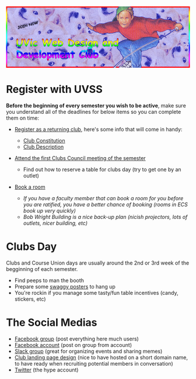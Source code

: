 
![much-hype](graphics/readmegraphic.png)

# Register with UVSS

**Before the beginning of every semester you wish to be active**, make sure you understand all of the deadlines for below items so you can complete them on time:

- [Register as a returning club](https://uvss.ca/student-groups/clubs/registration-resources/returning-club/), here's some info that will come in handy:
    * [Club Constitution](club-admin/constitution2016.pdf)
    * [Club Description](club-admin/club-description.txt)


- [Attend the first Clubs Council meeting of the semester](https://uvss.ca/clubs/)
   * Find out how to reserve a table for clubs day (try to get one by an outlet)


- [Book a room](http://www.uvic.ca/registrar/students/services/index.php)
   * *If you have a faculty member that can book a room for you before you are ratified, you have a better chance of booking (rooms in ECS book up very quickly)*
   * *Bob Wright Building is a nice back-up plan (nicish projectors, lots of outlets, nicer building, etc)*


# Clubs Day

Clubs and Course Union days are usually around the 2nd or 3rd week of the begginning of each semester.

- Find peeps to man the booth
- Prepare some [swaggy posters](clubs-day-posters) to hang up
- You're rockin if you manage some tasty/fun table incentives (candy, stickers, etc)

# The Social Medias

- [Facebook group](https://www.facebook.com/groups/UVic.io/) (post everything here much users)
- [Facebook account](https://www.facebook.com/Uvicaccount) (post on group from account)
- [Slack group](https://webdevclub.slack.com/messages) (great for organizing events and sharing memes)
- [Club landing page design](https://github.com/uvicwebdev/club-landing) (nice to have hosted on a short domain name, to have ready when recruiting potential members in conversation)
- [Twitter](https://twitter.com/uvicwebdev) (the hype account)


